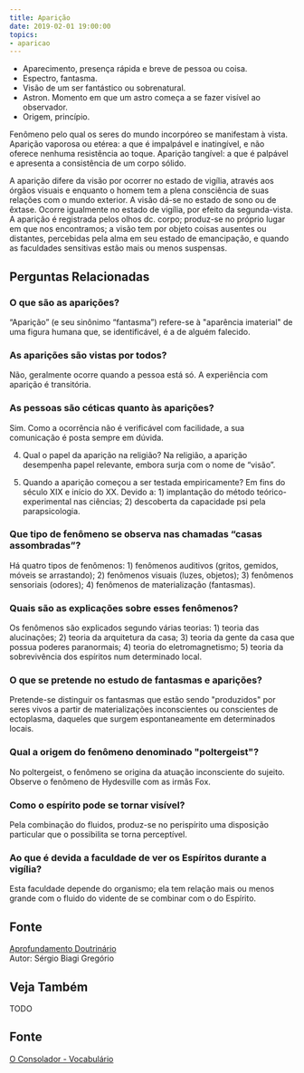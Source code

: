 ```yaml
---
title: Aparição
date: 2019-02-01 19:00:00
topics:
- aparicao
---
```


* Aparecimento, presença rápida e breve de pessoa ou coisa. 
* Espectro, fantasma. 
* Visão de um ser fantástico ou sobrenatural. 
* Astron. Momento em que um astro começa a se fazer visível ao observador. 
* Origem, princípio.

Fenômeno pelo qual os seres do mundo incorpóreo se manifestam à vista. Aparição
vaporosa ou etérea: a que é impalpável e inatingível, e não oferece nenhuma
resistência ao toque. Aparição tangível: a que é palpável e apresenta a
consistência de um corpo sólido. 

A aparição difere da visão por ocorrer no estado de vigília, através aos órgãos
visuais e enquanto o homem tem a plena consciência de suas relações com o mundo
exterior. A visão dá-se no estado de sono ou de êxtase. Ocorre igualmente no
estado de vigília, por efeito da segunda-vista. A aparição é registrada pelos
olhos dc. corpo; produz-se no próprio lugar em que nos encontramos; a visão tem
por objeto coisas ausentes ou distantes, percebidas pela alma em seu estado de
emancipação, e quando as faculdades sensitivas estão mais ou menos suspensas.



## Perguntas Relacionadas

### O que são as aparições?
“Aparição” (e seu sinônimo “fantasma”) refere-se à "aparência imaterial"
de uma figura humana que, se identificável, é a de alguém falecido.

### As aparições são vistas por todos?
Não, geralmente ocorre quando a pessoa está só. A experiência com
aparição é transitória.

### As pessoas são céticas quanto às aparições?
Sim. Como a ocorrência não é verificável com facilidade, a sua
comunicação é posta sempre em dúvida.

4. Qual o papel da aparição na religião?
Na religião, a aparição desempenha papel relevante, embora surja com o
nome de “visão”.

5. Quando a aparição começou a ser testada empiricamente?
Em fins do século XIX e início do XX. Devido a: 1) implantação do método
teórico-experimental nas ciências; 2) descoberta da capacidade psi pela
parapsicologia.

### Que tipo de fenômeno se observa nas chamadas “casas assombradas”?
Há quatro tipos de fenômenos: 1) fenômenos auditivos (gritos, gemidos,
móveis se arrastando); 2) fenômenos visuais (luzes, objetos); 3)
fenômenos sensoriais (odores); 4) fenômenos de materialização
(fantasmas).

### Quais são as explicações sobre esses fenômenos?
Os fenômenos são explicados segundo várias teorias: 1) teoria das
alucinações; 2) teoria da arquitetura da casa; 3) teoria da gente da
casa que possua poderes paranormais; 4) teoria do eletromagnetismo; 5)
teoria da sobrevivência dos espíritos num determinado local.

### O que se pretende no estudo de fantasmas e aparições?
Pretende-se distinguir os fantasmas que estão sendo "produzidos" por
seres vivos a partir de materializações inconscientes ou conscientes de
ectoplasma, daqueles que surgem espontaneamente em determinados locais.

### Qual a origem do fenômeno denominado "poltergeist"?
No poltergeist, o fenômeno se origina da atuação inconsciente do
sujeito. Observe o fenômeno de Hydesville com as irmãs Fox.

### Como o espírito pode se tornar visível?
Pela combinação do fluidos, produz-se no perispírito uma disposição
particular que o possibilita se torna perceptível.

### Ao que é devida a faculdade de ver os Espíritos durante a vigília?
Esta faculdade depende do organismo; ela tem relação mais ou menos
grande com o fluido do vidente de se combinar com o do Espírito.


## Fonte
[Aprofundamento Doutrinário](https://sites.google.com/view/aprofundamentodoutrinario/aparições-fantasmas-e-assombrações)  
Autor: Sérgio Biagi Gregório



## Veja Também
TODO

## Fonte
[O Consolador - Vocabulário](http://www.oconsolador.com.br/linkfixo/vocabulario/principal.html)
